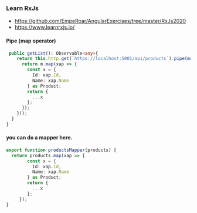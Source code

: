 ### Learn RxJs

- https://github.com/EmpeRoar/AngularExercises/tree/master/RxJs2020
- https://www.learnrxjs.io/



#### Pipe (map operator)
```typescript
 public getList(): Observable<any>{
    return this.http.get(`https://localhost:5001/api/products`).pipe(map((m: any[]) => {
      return m.map(xap => {
        const x = {
          Id: xap.Id,
          Name: xap.Name
        } as Product;
        return {
          ...x
        };
      });
    }));
  }
}
```

#### you can do a mapper here.
```typescript
export function productsMapper(products) {
  return products.map(xap => {
        const x = {
          Id: xap.Id,
          Name: xap.Name
        } as Product;
        return {
          ...x
        };
     });
}
```
